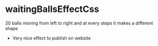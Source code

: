# waitingBallsEffectCss
20 balls moving from left to right and at every steps it makes a different shape


- Very nice effect to publish on website
